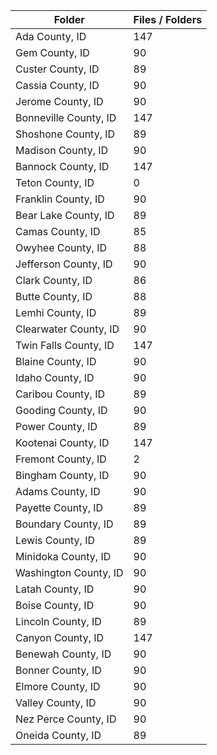 | Folder                |   Files / Folders |
|-----------------------|-------------------|
| Ada County, ID        |               147 |
| Gem County, ID        |                90 |
| Custer County, ID     |                89 |
| Cassia County, ID     |                90 |
| Jerome County, ID     |                90 |
| Bonneville County, ID |               147 |
| Shoshone County, ID   |                89 |
| Madison County, ID    |                90 |
| Bannock County, ID    |               147 |
| Teton County, ID      |                 0 |
| Franklin County, ID   |                90 |
| Bear Lake County, ID  |                89 |
| Camas County, ID      |                85 |
| Owyhee County, ID     |                88 |
| Jefferson County, ID  |                90 |
| Clark County, ID      |                86 |
| Butte County, ID      |                88 |
| Lemhi County, ID      |                89 |
| Clearwater County, ID |                90 |
| Twin Falls County, ID |               147 |
| Blaine County, ID     |                90 |
| Idaho County, ID      |                90 |
| Caribou County, ID    |                89 |
| Gooding County, ID    |                90 |
| Power County, ID      |                89 |
| Kootenai County, ID   |               147 |
| Fremont County, ID    |                 2 |
| Bingham County, ID    |                90 |
| Adams County, ID      |                90 |
| Payette County, ID    |                89 |
| Boundary County, ID   |                89 |
| Lewis County, ID      |                89 |
| Minidoka County, ID   |                90 |
| Washington County, ID |                90 |
| Latah County, ID      |                90 |
| Boise County, ID      |                90 |
| Lincoln County, ID    |                89 |
| Canyon County, ID     |               147 |
| Benewah County, ID    |                90 |
| Bonner County, ID     |                90 |
| Elmore County, ID     |                90 |
| Valley County, ID     |                90 |
| Nez Perce County, ID  |                90 |
| Oneida County, ID     |                89 |